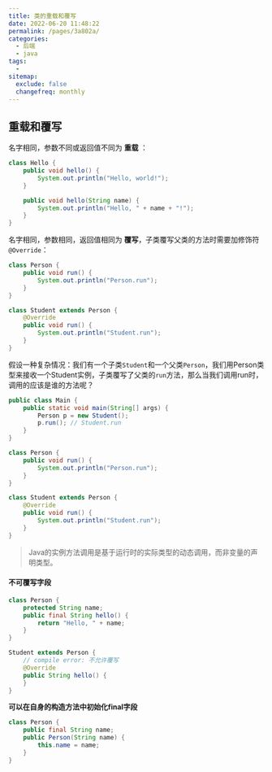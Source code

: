 ```yaml
---
title: 类的重载和覆写
date: 2022-06-20 11:48:22
permalink: /pages/3a802a/
categories:
  - 后端
  - java
tags:
  - 
sitemap:
  exclude: false
  changefreq: monthly
---
```



## 重载和覆写

名字相同，参数不同或返回值不同为 **重载** ：

```java
class Hello {
    public void hello() {
        System.out.println("Hello, world!");
    }

    public void hello(String name) {
        System.out.println("Hello, " + name + "!");
    }
}
```

名字相同，参数相同，返回值相同为 **覆写**，子类覆写父类的方法时需要加修饰符 `@Override`：
```java
class Person {
    public void run() {
        System.out.println("Person.run");
    }
}

class Student extends Person {
    @Override
    public void run() {
        System.out.println("Student.run");
    }
}
```

假设一种复杂情况：我们有一个子类`Student`和一个父类`Person`，我们用Person类型来接收一个Student实例，子类覆写了父类的`run`方法，那么当我们调用run时，调用的应该是谁的方法呢？

```java
public class Main {
    public static void main(String[] args) {
        Person p = new Student();
        p.run(); // Student.run
    }
}

class Person {
    public void run() {
        System.out.println("Person.run");
    }
}

class Student extends Person {
    @Override
    public void run() {
        System.out.println("Student.run");
    }
}
```

> Java的实例方法调用是基于运行时的实际类型的动态调用，而非变量的声明类型。

#### 不可覆写字段

```java
class Person {
    protected String name;
    public final String hello() {
        return "Hello, " + name;
    }
}

Student extends Person {
    // compile error: 不允许覆写
    @Override
    public String hello() {
    }
}
```

**可以在自身的构造方法中初始化final字段**

```java
class Person {
    public final String name;
    public Person(String name) {
        this.name = name;
    }
}
```
